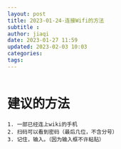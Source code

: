 ```yaml
---
layout: post
title: 2023-01-24-连接Wifi的方法
subtitle :
author: jiaqi
date: 2023-01-27 11:59
updated: 2023-02-03 10:03
categories: 
tags:
---
```

```toc
```

# 建议的方法
	1. 一部已经连上wiki的手机
	2. 扫码可以看到密码（最后几位，不含分号）
	3. 记住，输入。（因为输入框不许粘贴）